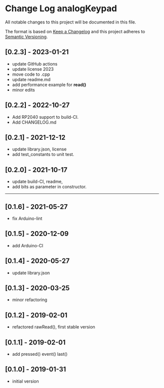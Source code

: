 # Change Log analogKeypad

All notable changes to this project will be documented in this file.

The format is based on [Keep a Changelog](http://keepachangelog.com/)
and this project adheres to [Semantic Versioning](http://semver.org/).


## [0.2.3] - 2023-01-21
- update GitHub actions
- update license 2023
- move code to .cpp
- update readme.md
- add performance example for **read()**
- minor edits


## [0.2.2] - 2022-10-27
- Add RP2040 support to build-CI.
- Add CHANGELOG.md

## [0.2.1] - 2021-12-12
- update library.json, license
- add test_constants to unit test.

## [0.2.0] - 2021-10-17
- update build-CI, readme,
- add bits as parameter in constructor.

----

## [0.1.6] - 2021-05-27
- fix Arduino-lint

## [0.1.5] - 2020-12-09
- add Arduino-CI

## [0.1.4] - 2020-05-27
- update library.json

## [0.1.3] - 2020-03-25
 - minor refactoring

## [0.1.2] - 2019-02-01
- refactored rawRead(), first stable version

## [0.1.1] - 2019-02-01
- add pressed() event() last()

## [0.1.0] - 2019-01-31
- initial version
